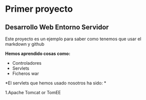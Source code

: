 # Primer proyecto
## Desarrollo Web Entorno Servidor
Este proyecto es un ejemplo para saber como tenemos que usar el markdown y github

**Hemos aprendido cosas como:**
- Controladores
- Servlets
- Ficheros war

*El servlets que hemos usado nosotros ha sido: *

1.Apache Tomcat or TomEE
